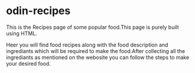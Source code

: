 # odin-recipes
This is the Recipes page of some popular food.This page is purely built using HTML.

Heer you will find food recipes along with the food description and ingrediants which will be required to make the food.After collecting all the ingrediants as mentioned on the webosite you can follow the steps to make your desired food.
